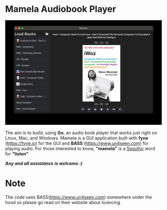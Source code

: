 # Mamela Audiobook Player
![example image](https://github.com/nkalait/mamela-audiobook-player/blob/main/image.jpg?raw=true)

The aim is to build, using **Go**, an audio book player that works just right on Linux, Mac, and Windows. Mamela is a GUI application built with **fyne** (https://fyne.io) for the GUI and **BASS** (https://www.un4seen.com)  for playing audio. For those interested to know, **"mamela"** is a [Sesotho](https://en.wikipedia.org/wiki/Sotho_language) word for **"listen"**

***Any and all assistance is welcome :)*** 

# Note
The code uses BASS(https://www.un4seen.com) somewhere under the hood so please go read on their website about licencing